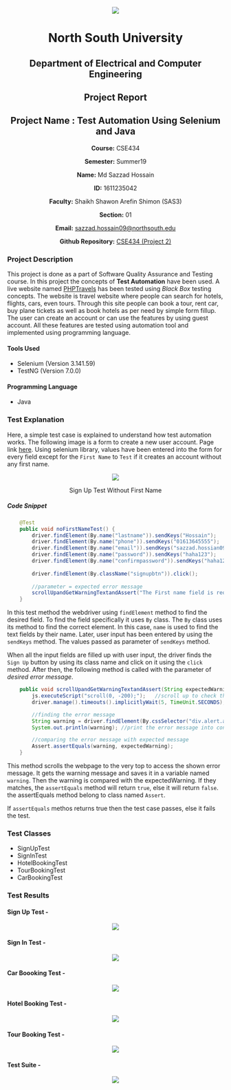 <p align="center">
<img src="img/nsulogo.jpeg">
</p>

<div align="center">


# North South University </h5>
##  Department of Electrical and Computer Engineering </h3>

##  Project Report

## Project Name : Test Automation Using Selenium and Java

**Course:** CSE434

**Semester:** Summer19

**Name:** Md Sazzad Hossain

**ID:** 1611235042

**Faculty:** Shaikh Shawon Arefin Shimon (SAS3)

**Section:** 01

**Email:** sazzad.hossain09@northsouth.edu

**Github Repository:** [CSE434 (Project 2)](https://github.com/sazzadhrz/CSE434/tree/master/Project02)

</div>


### Project Description

This project is done as a part of Software Quality Assurance and Testing course. In this project the concepts of **Test Automation** have been used. A live website named [PHPTravels](https://www.phptravels.net) has been tested using *Black Box* testing concepts. The website is travel website where people can search for hotels, flights, cars, even tours. Through this site people can book a tour, rent car, buy plane tickets as well as book hotels as per need by simple form fillup. The user can create an account or can use the features by using guest account. All these features are tested using automation tool and implemented using programming language. 

#### Tools Used
* Selenium (Version 3.141.59)
* TestNG (Version 7.0.0)

#### Programming Language
* Java


### Test Explanation

Here, a simple test case is explained to understand how test automation works. The following image is a form to create a new user account. Page link [here](https://www.phptravels.net/register). Using selenium library, values have been entered into the form for every field except for the `First Name` to `Test` if it creates an account without any first name.
 
<p align="center">
<img src="img/register.JPG">
</p>
<p align="center">Sign Up Test Without First Name</p>


##### Code Snippet

```` java
	@Test 
	public void noFirstNameTest() {
		driver.findElement(By.name("lastname")).sendKeys("Hossain");
		driver.findElement(By.name("phone")).sendKeys("01613645555");
		driver.findElement(By.name("email")).sendKeys("sazzad.hossian09@northsouth.edu");
		driver.findElement(By.name("password")).sendKeys("haha123");
		driver.findElement(By.name("confirmpassword")).sendKeys("haha123");
		
		driver.findElement(By.className("signupbtn")).click();
		
		//parameter = expected error message
		scrollUpandGetWarningTextandAssert("The First name field is required."); 
	}
````

In this test method the webdriver using `findElement` method to find the desired field. To find the field specifically it uses `By` class. The `By` class uses its method to find the correct element. In this case, `name` is used to find the text fields by their name. Later, user input has been entered by using the `sendKeys` method. The values passed as parameter of `sendKeys` method.

When all the input fields are filled up with user input, the driver finds the `Sign Up` button by using its class name and click on it using the `click` method. After then, the following method is called with the parameter of *desired error message*.


```` java
	public void scrollUpandGetWarningTextandAssert(String expectedWarning) {
		js.executeScript("scroll(0, -200);");	//scroll up to check the error message	
		driver.manage().timeouts().implicitlyWait(5, TimeUnit.SECONDS);

		//finding the error message
		String warning = driver.findElement(By.cssSelector("div.alert.alert-danger p")).getText();  
		System.out.println(warning); //print the error message into console

		//comparing the error message with expected message
		Assert.assertEquals(warning, expectedWarning); 
	}
````

This method scrolls the webpage to the very top to access the shown error message. It gets the warning message and saves it in a variable named `warning`. Then the warning is compared with the expectedWarning. If they matches, the `assertEquals` method will return `true`, else it will return `false`. the assertEquals method belong to class named `Assert`.

If `assertEquals` methos returns true then the test case passes, else it fails the test.


### Test Classes 

* SignUpTest
* SignInTest
* HotelBookingTest
* TourBookingTest
* CarBookingTest


### Test Results

#### Sign Up Test -
<p align="center">
<img src="img/signup.JPG">
</p>

#### Sign In Test -
<p align="center">
<img src="img/signin.JPG">
</p>

#### Car Boooking Test -
<p align="center">
<img src="img/car.JPG">
</p>

#### Hotel Booking Test -
<p align="center">
<img src="img/hotel.JPG">
</p>

#### Tour Booking Test -
<p align="center">
<img src="img/tour.JPG">
</p>

#### Test Suite -
<p align="center">
<img src="img/SuiteResult.JPG">
</p>